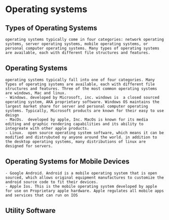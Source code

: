 # Operating systems

## Types of Operating Systems
    operating systems typically come in four categories: network operating systems, server operating systems, mobile operating systems, or personal computer operating systems. Many types of operating systems are available, each with different file structures and features. 

## Operating Systems
    operating systems typically fall into one of four categories. Many Types of operating systems are available, each with different file structures and features. Three of the most common operating systems are windows, Mac and linux.
    - Windows. developed by Microsoft, inc. windows is  a closed sourced operating system, AKA proprietary software. Windows OS maintains the largest market share for server and personal computer operating systems. Typically, Microsoft products are known for their easy to use deisgn
    - MacOs.  developed by apple, Inc. MacOs is known for its media editing and graphic rendering capabilities and its ability to integreate with other apple products. 
    - Linux.  open source operating system software, which means it can be modified and distrubuted ny anyone around the world. in addition to the desktop operating systems, many distributions of linux are designed for servers.  

## Operating Systems for Mobile Devices
    - Google Android. Android is a mobile operating system that is open sourced, which allows original equipment manufactures to customize the android source code to fit their devices.
    - Apple Ios. This is the mobile operating system developed by apple for use on Proprietary apple hardware. Apple regulates all mobile apps and services that can run on IOS

## Utility Software
    